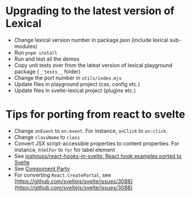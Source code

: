 # Upgrading to the latest version of Lexical

- Change lexical version number in package.json (include lexical sub-modules)
- Run `pnpm install`
- Run and test all the demos
- Copy unit tests over from the latest version of lexical playground package (`__tests__` folder)
- Change the port number in `utils/index.mjs`
- Update files in playground project (css, config etc.)
- Update files in svelte-lexical project (plugins etc.)

# Tips for porting from react to svelte

- Change `onEvent` to `on:event`. For instance, `onClick` to `on:click`.
- Change `className` to `class`
- Convert JSX script-accessible properties to content properties. For instance, `htmlFor` to `for` for label element 
- See [joshnuss/react-hooks-in-svelte: React hook examples ported to Svelte](https://github.com/joshnuss/react-hooks-in-svelte)
- See [Compoment Party](https://component-party.dev)
- For converting `React.CreatePortal`, see [https://github.com/sveltejs/svelte/issues/3088](https://github.com/sveltejs/svelte/issues/3088)